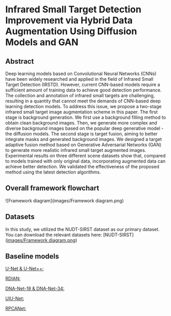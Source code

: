 # Infrared Small Target Detection Improvement via Hybrid Data Augmentation Using Diffusion Models and GAN
## Abstract
Deep learning models based on Convolutional Neural Networks (CNNs) have been widely researched and applied in the field of Infrared Small Target Detection (IRSTD). However, current CNN-based models require a sufficient amount of training data to achieve good detection performance. The collection and annotation of infrared small targets are challenging, resulting in a quantity that cannot meet the demands of CNN-based deep learning detection models. To address this issue, we propose a two-stage infrared small target image augmentation scheme in this paper. The first stage is background generation. We first use a background filling method to obtain clean background images. Then, we generate more complex and diverse background images based on the popular deep generative model - the diffusion models. The second stage is target fusion, aiming to better integrate masks and generated background images. We designed a target adaptive fusion method based on Generative Adversarial Networks (GAN) to generate more realistic infrared small target augmented images. Experimental results on three different scene datasets show that, compared to models trained with only original data, incorporating augmented data can achieve better detection. We validated the effectiveness of the proposed method using the latest detection algorithms.
## Overall framework flowchart
![Framework diagram](images/Framework diagram.png)
## Datasets
In this study, we utilized the NUDT-SIRST dataset as our primary dataset. You can download the relevant datasets here: [NUDT-SIRST]([images/Framework diagram.png](https://github.com/YeRen123455/Infrared-Small-Target-Detection))
## Baseline models
[U-Net & U-Net++:](https://github.com/qubvel/segmentation_models.pytorch)

[RDIAN:](https://github.com/sun11999/RDIAN)

[DNA-Net-18 & DNA-Net-34:](https://github.com/YeRen123455/Infrared-Small-Target-Detection)

[UIU-Net:](https://github.com/danfenghong/IEEE_TIP_UIU-Net)

[RPCANet:](https://github.com/fengyiwu98/RPCANet)
